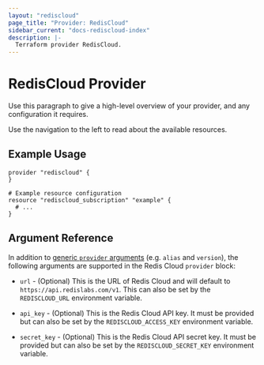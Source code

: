 ```yaml
---
layout: "rediscloud"
page_title: "Provider: RedisCloud"
sidebar_current: "docs-rediscloud-index"
description: |-
  Terraform provider RedisCloud.
---
```


# RedisCloud Provider

Use this paragraph to give a high-level overview of your provider, and any configuration it requires.

Use the navigation to the left to read about the available resources.

## Example Usage

```hcl
provider "rediscloud" {
}

# Example resource configuration
resource "rediscloud_subscription" "example" {
  # ...
}
```

## Argument Reference

In addition to [generic `provider` arguments](https://www.terraform.io/docs/configuration/providers.html)
(e.g. `alias` and `version`), the following arguments are supported in the Redis Cloud
`provider` block:
 
* `url` - (Optional) This is the URL of Redis Cloud and will default to `https://api.redislabs.com/v1`.
This can also be set by the `REDISCLOUD_URL` environment variable. 

* `api_key` - (Optional) This is the Redis Cloud API key. It must be provided but can also be set by the
`REDISCLOUD_ACCESS_KEY` environment variable.

* `secret_key` - (Optional) This is the Redis Cloud API secret key. It must be provided but can also be set
by the `REDISCLOUD_SECRET_KEY` environment variable.
